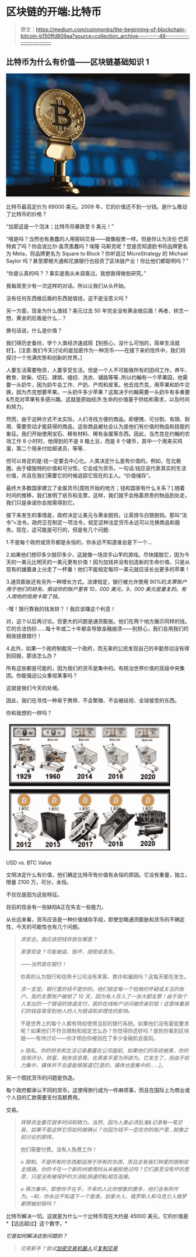# 区块链的开端:比特币

> 原文：<https://medium.com/coinmonks/the-beginning-of-blockchain-bitcoin-b150ffd809aa?source=collection_archive---------46----------------------->

## 比特币为什么有价值——区块链基础知识 1

![](img/4ddd7b0e543ec7366622653cf569b59c.png)

比特币最高定价为 69000 美元。2009 年，它的价值还不到一分钱。是什么推动了比特币的价格？

“加密这是一个泡沫；比特币将暴跌至 0 美元！”

“哦是吗？当然也有愚蠢的人用密码交易——就像股票一样。但是你认为沃伦·巴菲特疯了吗？你会说比尔·盖茨愚蠢吗？埃隆·马斯克呢？您是否知道脸书将品牌更名为 Meta，将品牌更名为 Square to Block？你听说过 MicroStrategy 的 Michael Saylor 吗？甚至摩根大通和花旗银行也投资了区块链产业！你比他们都聪明吗？”

“你是认真的吗？？事实是我从未调查过。我想我得做些研究。”

我每周至少有一次这样的对话。所以让我们从头开始。

没有任何东西做后盾的东西就值钱，这不是没意义吗？

另一方面，现金为什么值钱？美元过去 50 年完全没有黄金做后盾！再者，转念一想，黄金的后盾是什么…？

换句话说，什么是价值？

我们得历史备份，学个人类经济速成班【别担心，没什么可怕的，简单生活就好】。[注意:我们今天讨论的是加密作为一种货币——在接下来的信件中，我们将探讨一个充满优势和创新的世界。]

人要生活需要物资，人要享受生活。但是一个人不可能做所有的田间工作，养牛、教育、砍柴、切石、建筑、缝纫、洗衣、铺路等等..所以约翰有一个苹果园，他需要一头奶牛，因为奶牛会工作、产奶、产肉和皮革。他去找杰克，用苹果和奶牛交换，因为杰克想要苹果。一头奶牛多少苹果？这取决于约翰需要一头奶牛有多重要&杰克对苹果有多感兴趣。这就是原始经济:生命的价值基于供给和需求，以及时间和努力。

然而，由于这种方式不太实际，人们寻找方便的商品，即便携、可分割、有限、耐用、需要劳动才能获得的商品，这些商品被社会认为是他们有价值的物品和技能的象征。我们开始使用宝石、稀有材料、稀有金属等东西。因此，当杰克在约翰的农场工作 8 小时时，他得到的不是 8 箱土豆，而是 8 个硬币，其中一个用来买鸡蛋，第二个用来付给邮递员，等等..

但可以肯定的是:钱一定要去中心化。人类决定什么是有价值的。例如，在北极圈，由于蜡独特的价值和可分性，它会成为货币。一句话:钱应该代表真实的生活价值，并且在我们需要它的时候追踪它现在的主人。“价值储存”。

最终大多数国家建立了金属货币[腐败开始的地方；钱和国家有什么关系？].随着时间的推移，我们发明了纸币和支票，这样，我们就不会拖着昂贵的物品到处走，我们只是承诺你会按需得到它。

接下来发生的事情是，政府决定让美元与黄金脱钩，让英镑与白银脱钩。那叫“法令”=法令。政府正在制定一项法令，规定这种法定货币永远可以兑换商品和服务。现在，这可能是可行的，但是有几个问题:

1.不是每个政府或货币都是永恒的，你永远不知道谁会是下一个…

2.如果他们想印多少就印多少，这就像一场烫手山芋的游戏。尽快摆脱它，因为今天的一美元比明天的一美元更有价值！因为加钱并没有创造新的生命价值，只是从现有的雄鹿身上分走了一杯羹！他们不能规定每印一美元就应该长出更多的苹果！

3.通货膨胀还有另外一种增长方式。法律规定，银行被允许使用 90%的*支票账户用于他们的财务。假设你的账户里有 10，000 美元，9，000 美元是重复的。有人用他的信用卡取了钱。*

-嘿！银行靠我的钱发财？！我应该赚这个利息！

对，这个以后再讨论。但更大的问题是通货膨胀。他们在两个地方展示同样的钱。它的合法伪钞……每十年或二十年都会导致金融崩溃——别担心，我们会用我们的税收拯救银行！

4.此外，如果一个政府制裁另一个政府，而无辜的公民发现自己的辛勤劳动没有得到回报，那该怎么办？

所有这些都是可能的，因为我们的货币是集中的。有统治世界价值的高级中央集团。你能强迫公众重视某事吗？

这就是我们今天的处境。

因此，我们在寻找一种易于携带、不会繁殖、不会被歧视、全球接受的东西。

你和我想的一样吗？

![](img/1495907042b0f5615783299dfbd38031.png)

USD vs. BTC Value

文明决定什么有价值，他们确定比特币有价值有永恒的原因。它没有重量，独立，限量 2100 万，可分，永恒。

不仅仅是因为这些特征。

目前的现金有一些缺陷&正在失去一些能力。

从长远来看，货币应该是一种价值储存手段，即使忽略通货膨胀和货币的不确定性，今天的可能性也有几个问题。

> *求安全。我应该把钱存放在哪里？*
> 
> *家里现金？可能被盗、毁坏、烧毁或丢失。*
> 
> *——当然是在银行！*
> 
> 你真的认为银行和信用卡公司没有黑客、欺诈和骗局吗？这每天都在发生。
> 
> *求一言堂。银行里的钱不是你的。他们锁定每一个轻微的怀疑或关注的账户。我的支票账户被锁了 10 天，因为有人存入了一张大额支票！由于我个人发出的一个错误的快速支付，我的在线帐户访问被终身封锁！这意味着我们的钱容易受到他人的人为错误和非理性的影响。*
> 
> 不是世界上的每个人都有特权使用当前的银行系统。如果他们没有最低要求呢？如果他们不符合限制和规定怎么办？你觉得你还好吗？直到你看到区块链——有待讨论——你才明白你被挡在了多少金融机会面前。
> 
> *o 隐私。你的财务和生活记录暴露在公司面前。如果他们的系统被黑，你的信用评分，财富，税务信息等。在黑客手里为所欲为。它发生了，但由于权力集中，媒体并不总是能够报道它[是的，媒体也是集中的……]。*

另一个困扰货币的问题是伪造。

每个政府都承认不同的货币，这使得旅行成为一件麻烦事，而且在国际上为商业或个人目的汇款需要支付高额费用。

交易。

> *转移资金要花很多时间和精力。当然，因为人类必须批准&记录每一笔交易，如果不是这样它将如何被确认？也因为钱不一定在你的账户里…就像之前讨论的那样。*
> 
> 他们需要付费。没有人免费工作！
> 
> *o 限制。不是所有的东西都适用于所有的东西，而且总有我们钟爱的限制安全措施。你的卡在一个新的州使用时从未被拒绝过吗？它们甚至没有坏的意思，只是没有被保护的方法*和*快速的*和*相互连接。*
> 
> *o 再次集中。即使你不在乎，不幸的人比你想象的要多，他们会有所作为。–*和*，你永远不知道下一个是谁。加拿大人、俄罗斯人和乌克兰人做梦都想被封锁吗？*

比特币解决一切。这就是为什么一个比特币现在大约是 45000 美元，它的价值是*【远远超过】这个数字。*

*它是如何解决这些问题的？*

> *交易新手？尝试[加密交易机器人](/coinmonks/crypto-trading-bot-c2ffce8acb2a)或[复制交易](/coinmonks/top-10-crypto-copy-trading-platforms-for-beginners-d0c37c7d698c)*